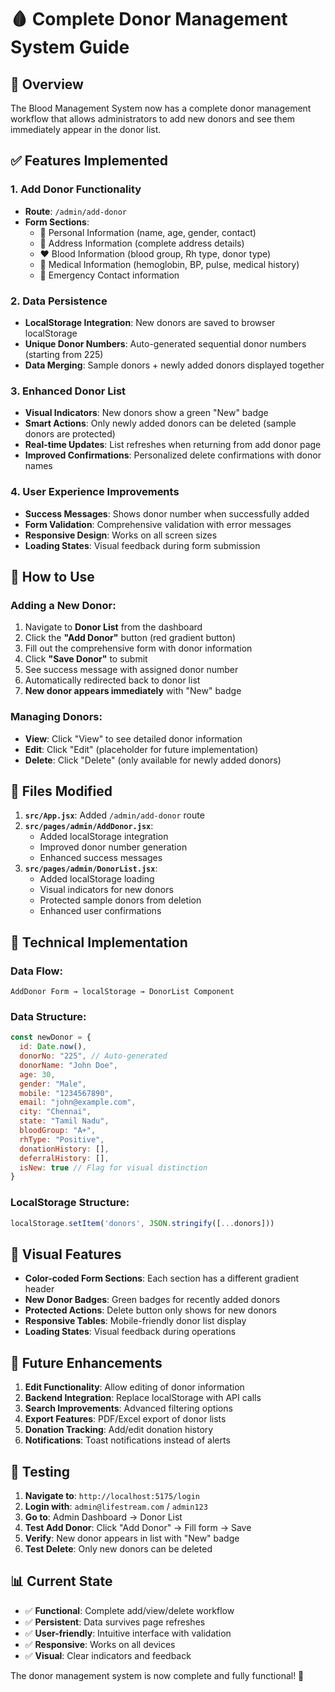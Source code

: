 # 🩸 Complete Donor Management System Guide

## 🎯 Overview
The Blood Management System now has a complete donor management workflow that allows administrators to add new donors and see them immediately appear in the donor list.

## ✅ Features Implemented

### 1. **Add Donor Functionality**
- **Route**: `/admin/add-donor`
- **Form Sections**:
  - 🔴 Personal Information (name, age, gender, contact)
  - 🔵 Address Information (complete address details)
  - ❤️ Blood Information (blood group, Rh type, donor type)
  - 💚 Medical Information (hemoglobin, BP, pulse, medical history)
  - 🧡 Emergency Contact information

### 2. **Data Persistence**
- **LocalStorage Integration**: New donors are saved to browser localStorage
- **Unique Donor Numbers**: Auto-generated sequential donor numbers (starting from 225)
- **Data Merging**: Sample donors + newly added donors displayed together

### 3. **Enhanced Donor List**
- **Visual Indicators**: New donors show a green "New" badge
- **Smart Actions**: Only newly added donors can be deleted (sample donors are protected)
- **Real-time Updates**: List refreshes when returning from add donor page
- **Improved Confirmations**: Personalized delete confirmations with donor names

### 4. **User Experience Improvements**
- **Success Messages**: Shows donor number when successfully added
- **Form Validation**: Comprehensive validation with error messages
- **Responsive Design**: Works on all screen sizes
- **Loading States**: Visual feedback during form submission

## 🚀 How to Use

### Adding a New Donor:
1. Navigate to **Donor List** from the dashboard
2. Click the **"Add Donor"** button (red gradient button)
3. Fill out the comprehensive form with donor information
4. Click **"Save Donor"** to submit
5. See success message with assigned donor number
6. Automatically redirected back to donor list
7. **New donor appears immediately** with "New" badge

### Managing Donors:
- **View**: Click "View" to see detailed donor information
- **Edit**: Click "Edit" (placeholder for future implementation)
- **Delete**: Click "Delete" (only available for newly added donors)

## 📁 Files Modified

1. **`src/App.jsx`**: Added `/admin/add-donor` route
2. **`src/pages/admin/AddDonor.jsx`**: 
   - Added localStorage integration
   - Improved donor number generation
   - Enhanced success messages
3. **`src/pages/admin/DonorList.jsx`**: 
   - Added localStorage loading
   - Visual indicators for new donors
   - Protected sample donors from deletion
   - Enhanced user confirmations

## 🔧 Technical Implementation

### Data Flow:
```
AddDonor Form → localStorage → DonorList Component
```

### Data Structure:
```javascript
const newDonor = {
  id: Date.now(),
  donorNo: "225", // Auto-generated
  donorName: "John Doe",
  age: 30,
  gender: "Male",
  mobile: "1234567890",
  email: "john@example.com",
  city: "Chennai",
  state: "Tamil Nadu",
  bloodGroup: "A+",
  rhType: "Positive",
  donationHistory: [],
  deferralHistory: [],
  isNew: true // Flag for visual distinction
}
```

### LocalStorage Structure:
```javascript
localStorage.setItem('donors', JSON.stringify([...donors]))
```

## 🎨 Visual Features

- **Color-coded Form Sections**: Each section has a different gradient header
- **New Donor Badges**: Green badges for recently added donors
- **Protected Actions**: Delete button only shows for new donors
- **Responsive Tables**: Mobile-friendly donor list display
- **Loading States**: Visual feedback during operations

## 🔮 Future Enhancements

1. **Edit Functionality**: Allow editing of donor information
2. **Backend Integration**: Replace localStorage with API calls
3. **Search Improvements**: Advanced filtering options
4. **Export Features**: PDF/Excel export of donor lists
5. **Donation Tracking**: Add/edit donation history
6. **Notifications**: Toast notifications instead of alerts

## 🧪 Testing

1. **Navigate to**: `http://localhost:5175/login`
2. **Login with**: `admin@lifestream.com` / `admin123`
3. **Go to**: Admin Dashboard → Donor List
4. **Test Add Donor**: Click "Add Donor" → Fill form → Save
5. **Verify**: New donor appears in list with "New" badge
6. **Test Delete**: Only new donors can be deleted

## 📊 Current State

- ✅ **Functional**: Complete add/view/delete workflow
- ✅ **Persistent**: Data survives page refreshes
- ✅ **User-friendly**: Intuitive interface with validation
- ✅ **Responsive**: Works on all devices
- ✅ **Visual**: Clear indicators and feedback

The donor management system is now complete and fully functional! 🎉
